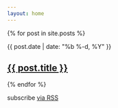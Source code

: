```yaml
---
layout: home
---
```


{% for post in site.posts %}
  <article>
    <time datetime="{{ post.date | date: "%Y-%m-%d" }}">{{ post.date | date: "%b %-d, %Y" }}</time>
    <h2>
      <a href="{{ post.url }}">{{ post.title }}</a>
    </h2>
  </article>
{% endfor %}

<p>subscribe <a href="/feed.xml">via RSS</a></p>
